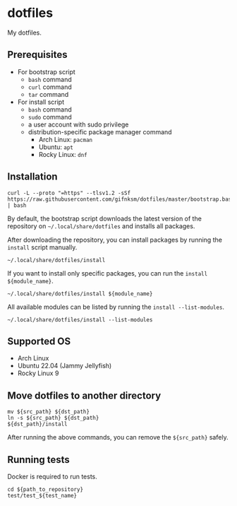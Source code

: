 # dotfiles

My dotfiles.

## Prerequisites

* For bootstrap script
  * `bash` command
  * `curl` command
  * `tar` command
* For install script
  * `bash` command
  * `sudo` command
  * a user account with sudo privilege
  * distribution-specific package manager command
    * Arch Linux: `pacman`
    * Ubuntu: `apt`
    * Rocky Linux: `dnf`

## Installation

```console
curl -L --proto "=https" --tlsv1.2 -sSf https://raw.githubusercontent.com/gifnksm/dotfiles/master/bootstrap.bash | bash
```

By default, the bootstrap script downloads the latest version of the repository on `~/.local/share/dotfiles` and installs all packages.

After downloading the repository, you can install packages by running the `install` script manually.

```console
~/.local/share/dotfiles/install
```

If you want to install only specific packages, you can run the `install ${module_name}`.

```console
~/.local/share/dotfiles/install ${module_name}
```

All available modules can be listed by running the `install --list-modules`.

```console
~/.local/share/dotfiles/install --list-modules
```

## Supported OS

* Arch Linux
* Ubuntu 22.04 (Jammy Jellyfish)
* Rocky Linux 9

## Move dotfiles to another directory

```console
mv ${src_path} ${dst_path}
ln -s ${src_path} ${dst_path}
${dst_path}/install
```

After running the above commands, you can remove the `${src_path}` safely.

## Running tests

Docker is required to run tests.

```console
cd ${path_to_repository}
test/test_${test_name}
```
